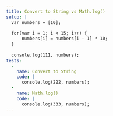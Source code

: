 ```yaml
---
title: Convert to String vs Math.log()
setup: |
  var numbers = [10];
  
  for(var i = 1; i < 15; i++) {
      numbers[i] = numbers[i - 1] * 10;
  }
  
  console.log(111, numbers);
tests:
  -
    name: Convert to String
    code: |
      console.log(222, numbers);
  -
    name: Math.log()
    code: |
      console.log(333, numbers);
---
```


